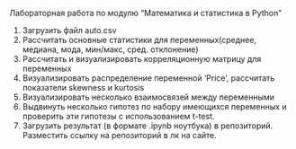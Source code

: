 Лабораторная работа по модулю
“Математика и статистика в Python”
1. Загрузить файл auto.csv
2. Рассчитать основные статистики для переменных(среднее,
медиана, мода, мин/макс, сред. отклонение)
3. Рассчитать и визуализировать корреляционную матрицу для
переменных
4. Визуализировать распределение переменной ‘Price’,
рассчитать показатели skewness и kurtosis
5. Визуализировать несколько взаимосвязей между
переменными
6. Выдвинуть несколько гипотез по набору имеющихся
переменных и проверить эти гипотезы с использованием t-test.
7. Загрузить результат (в формате .ipynb ноутбука) в
репозиторий. Разместить ссылку на репозиторий в лк на сайте.